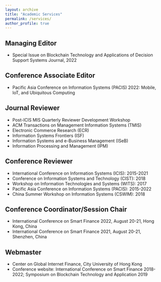 ```yaml
---
layout: archive
title: "Academic Services"
permalink: /services/
author_profile: true
---
```


## Managing Editor
* Special Issue on Blockchain Technology and Applications of Decision Support Systems Journal, 2022

## Conference Associate Editor
* Pacific Asia Conference on Information Systems (PACIS) 2022: Mobile, IoT, and Ubiquitous Computing

## Journal Reviewer
* Post-ICIS MIS Quarterly Reviewer Development Workshop
* ACM Transactions on Management Information Systems (TMIS)
* Electronic Commerce Research (ECR)
* Information Systems Frontiers (ISF)
* Information Systems and e-Business Management (ISeB)
* Information Processing and Management (IPM)

## Conference Reviewer
* International Conference on Information Systems (ICIS): 2015-2021
* Conference on Information Systems and Technology (CIST): 2018
* Workshop on Information Technologies and Systems (WITS): 2017
* Pacific Asia Conference on Information Systems (PACIS): 2015-2022
* China Summer Workshop on Information Systems (CSWIM): 2018

## Conference Coordinator/Session Chair
* International Conference on Smart Finance 2022, August 20-21, Hong Kong, China
* International Conference on Smart Finance 2021, August 20-21, Shenzhen, China

## Webmaster
* Center on Global Internet Finance, City University of Hong Kong
* Conference website: International Conference on Smart Finance 2018-2022; Symposium on Blockchain Technology and Application 2019








